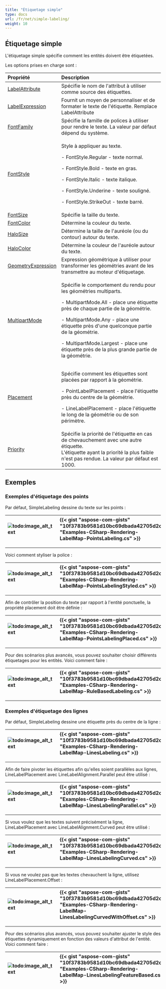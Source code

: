 ```yaml
---
title: "Étiquetage simple"
type: docs
url: /fr/net/simple-labeling/
weight: 10
---
```


## **Étiquetage simple**
L'étiquetage simple spécifie comment les entités doivent être étiquetées.

Les options prises en charge sont :

|**Propriété**|**Description**|
| :- | :- |
|[LabelAttribute](https://reference.aspose.com/gis/net/aspose.gis.rendering.labelings/simplelabeling/properties/labelattribute)|Spécifie le nom de l'attribut à utiliser comme source des étiquettes.|
|[LabelExpression](https://reference.aspose.com/gis/net/aspose.gis.rendering.labelings/simplelabeling/properties/labelexpression)|Fournit un moyen de personnaliser et de formater le texte de l'étiquette. Remplace LabelAttribute|
|[FontFamily](https://reference.aspose.com/gis/net/aspose.gis.rendering.labelings/simplelabeling/properties/fontfamily)|Spécifie la famille de polices à utiliser pour rendre le texte. La valeur par défaut dépend du système.|
|[FontStyle](https://reference.aspose.com/gis/net/aspose.gis.rendering.labelings/simplelabeling/properties/fontstyle)|<p>Style à appliquer au texte.</p><p>- FontStyle.Regular - texte normal.</p><p>- FontStyle.Bold - texte en gras.</p><p>- FontStyle.Italic - texte italique.</p><p>- FontStyle.Underine - texte souligné.</p><p>- FontStyle.StrikeOut - texte barré.</p>|
|[FontSize](https://reference.aspose.com/gis/net/aspose.gis.rendering.labelings/simplelabeling/properties/fontsize)|Spécifie la taille du texte.|
|[FontColor](https://reference.aspose.com/gis/net/aspose.gis.rendering.labelings/simplelabeling/properties/fontcolor)|Détermine la couleur du texte.|
|[HaloSize](https://reference.aspose.com/gis/net/aspose.gis.rendering.labelings/simplelabeling/properties/halosize)|Détermine la taille de l'auréole (ou du contour) autour du texte.|
|[HaloColor](https://reference.aspose.com/gis/net/aspose.gis.rendering.labelings/simplelabeling/properties/halocolor)|Détermine la couleur de l'auréole autour du texte.|
|[GeometryExpression](https://reference.aspose.com/gis/net/aspose.gis.rendering.labelings/simplelabeling/properties/geometryexpression)|Expression géométrique à utiliser pour transformer les géométries avant de les transmettre au moteur d'étiquetage.|
|[MultipartMode](https://reference.aspose.com/gis/net/aspose.gis.rendering.labelings/simplelabeling/properties/multipartmode)|<p>Spécifie le comportement du rendu pour les géométries multiparts.</p><p>- MultipartMode.All - place une étiquette près de chaque partie de la géométrie.</p><p>- MultipartMode.Any - place une étiquette près d'une quelconque partie de la géométrie.</p><p>- MultipartMode.Largest - place une étiquette près de la plus grande partie de la géométrie.</p>|
|[Placement](https://reference.aspose.com/gis/net/aspose.gis.rendering.labelings/simplelabeling/properties/placement)|<p>Spécifie comment les étiquettes sont placées par rapport à la géométrie.</p><p>- PointLabelPlacement - place l'étiquette près du centre de la géométrie.</p><p>- LineLabelPlacement - place l'étiquette le long de la géométrie ou de son périmètre.</p>|
|[Priority](https://reference.aspose.com/gis/net/aspose.gis.rendering.labelings/simplelabeling/properties/priority)|Spécifie la priorité de l'étiquette en cas de chevauchement avec une autre étiquette.<br>L'étiquette ayant la priorité la plus faible n'est pas rendue. La valeur par défaut est 1000.|

## **Exemples**
### **Exemples d'étiquetage des points**
Par défaut, SimpleLabeling dessine du texte sur les points :

|![todo:image_alt_text](simple-labeling_1.png)|{{< gist "aspose-com-gists" "10f3783b9581d10bc69dbada42705d2c" "Examples-CSharp-Rendering-LabelMap-PointsLabeling.cs" >}}|
| :- | :- |

-----
Voici comment styliser la police :

|![todo:image_alt_text](simple-labeling_2.png)|{{< gist "aspose-com-gists" "10f3783b9581d10bc69dbada42705d2c" "Examples-CSharp-Rendering-LabelMap-PointsLabelingStyled.cs" >}}|
| :- | :- |

-----
Afin de contrôler la position du texte par rapport à l'entité ponctuelle, la propriété placement doit être définie :

|![todo:image_alt_text](simple-labeling_3.png)|{{< gist "aspose-com-gists" "10f3783b9581d10bc69dbada42705d2c" "Examples-CSharp-Rendering-LabelMap-PointsLabelingPlaced.cs" >}}|
| :- | :- |

-----
Pour des scénarios plus avancés, vous pouvez souhaiter choisir différents étiquetages pour les entités. Voici comment faire :

|![todo:image_alt_text](simple-labeling_4.png)|{{< gist "aspose-com-gists" "10f3783b9581d10bc69dbada42705d2c" "Examples-CSharp-Rendering-LabelMap-RuleBasedLabeling.cs" >}}|
| :- | :- |

-----
### **Exemples d'étiquetage des lignes**
Par défaut, SimpleLabeling dessine une étiquette près du centre de la ligne :

|![todo:image_alt_text](simple-labeling_5.png)|{{< gist "aspose-com-gists" "10f3783b9581d10bc69dbada42705d2c" "Examples-CSharp-Rendering-LabelMap-LinesLabeling.cs" >}}|
| :- | :- |

-----
Afin de faire pivoter les étiquettes afin qu'elles soient parallèles aux lignes, LineLabelPlacement avec LineLabelAlignment.Parallel peut être utilisé :

|![todo:image_alt_text](simple-labeling_6.png)|{{< gist "aspose-com-gists" "10f3783b9581d10bc69dbada42705d2c" "Examples-CSharp-Rendering-LabelMap-LinesLabelingParallel.cs" >}}|
| :- | :- |

-----
Si vous voulez que les textes suivent précisément la ligne, LineLabelPlacement avec LineLabelAlignment.Curved peut être utilisé :

|![todo:image_alt_text](simple-labeling_7.png)|{{< gist "aspose-com-gists" "10f3783b9581d10bc69dbada42705d2c" "Examples-CSharp-Rendering-LabelMap-LinesLabelingCurved.cs" >}}|
| :- | :- |

-----
Si vous ne voulez pas que les textes chevauchent la ligne, utilisez LineLabelPlacement.Offset :

|![todo:image_alt_text](simple-labeling_8.png)|{{< gist "aspose-com-gists" "10f3783b9581d10bc69dbada42705d2c" "Examples-CSharp-Rendering-LabelMap-LinesLabelingCurvedWithOffset.cs" >}}|
| :- | :- |

-----
Pour des scénarios plus avancés, vous pouvez souhaiter ajuster le style des étiquettes dynamiquement en fonction des valeurs d'attribut de l'entité. Voici comment faire :

|![todo:image_alt_text](simple-labeling_9.png)|{{< gist "aspose-com-gists" "10f3783b9581d10bc69dbada42705d2c" "Examples-CSharp-Rendering-LabelMap-LinesLabelingFeatureBased.cs" >}}|
| :- | :- |
